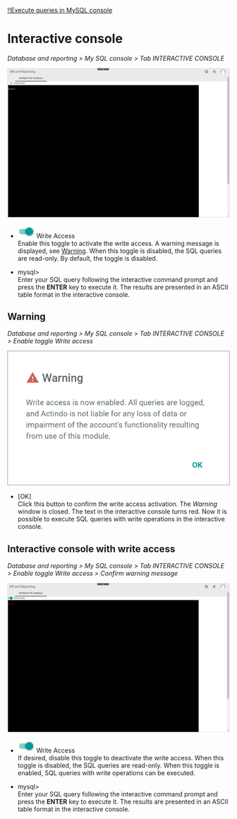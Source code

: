 [!!Execute queries in MySQL console](../Operation/02_ExecuteQueriesMySQLConsole.md)

# Interactive console

*Database and reporting > My SQL console > Tab INTERACTIVE CONSOLE*

![Interactive console](../../Assets/Screenshots/DatabaseAndReporting/MySQLConsole/InteractiveConsole.png "[Interactive console]")

- ![Toggle](../../Assets/Icons/Toggle.png "[Toggle]") Write Access   
    Enable this toggle to activate the write access. A warning message is displayed, see [Warning](#warning). When this toggle is disabled, the SQL queries are read-only. By default, the toggle is disabled.

- mysql>  
    Enter your SQL query following the interactive command prompt and press the **ENTER** key to execute it. The results are presented in an ASCII table format in the interactive console.  


## Warning

*Database and reporting > My SQL console > Tab INTERACTIVE CONSOLE > Enable toggle Write access*

![Interactive console](../../Assets/Screenshots/DatabaseAndReporting/MySQLConsole/Warning.png "[Interactive console]")

- [OK]   
    Click this button to confirm the write access activation. The *Warning* window is closed. The text in the interactive console turns red. Now it is possible to execute SQL queries with write operations in the interactive console.


## Interactive console with write access

*Database and reporting > My SQL console > Tab INTERACTIVE CONSOLE > Enable toggle Write access > Confirm warning message*

![Interactive console write access](../../Assets/Screenshots/DatabaseAndReporting/MySQLConsole/InteractiveConsoleWriteAccess.png "[Interactive console  write access]")

- ![Toggle](../../Assets/Icons/Toggle.png "[Toggle]") Write Access   
    If desired, disable this toggle to deactivate the write access. When this toggle is disabled, the SQL queries are read-only. When this toggle is enabled, SQL queries with write operations can be executed.

- mysql>  
    Enter your SQL query following the interactive command prompt and press the **ENTER** key to execute it. The results are presented in an ASCII table format in the interactive console.  

[comment]: <> (Stimmt das so?)